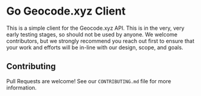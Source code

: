 # Go Geocode.xyz Client

This is a simple client for the Geocode.xyz API. This is in the very, very early testing stages, so should not be used by anyone. We welcome contributors, but we strongly recommend you reach out first to ensure that your work and efforts will be in-line with our design, scope, and goals.

## Contributing

Pull Requests are welcome! See our `CONTRIBUTING.md` file for more information.

